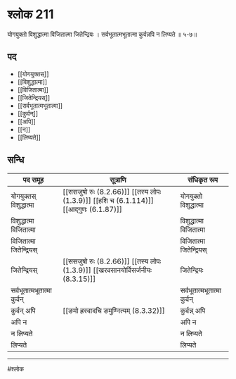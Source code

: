 # श्लोक 211

योगयुक्तो विशुद्धात्मा विजितात्मा जितेन्द्रियः ।
सर्वभूतात्मभूतात्मा कुर्वन्नपि न लिप्यते ॥ ५-७॥


## पद 

- [[योगयुक्तस्]]
- [[विशुद्धात्मा]]
- [[विजितात्मा]]
- [[जितेन्द्रियस्]]
- [[सर्वभूतात्मभूतात्मा]]
- [[कुर्वन्]]
- [[अपि]]
- [[न]]
- [[लिप्यते]]

## सन्धि

| पद समूह | सूत्राणि | संधिकृत रूप |
| ----- | ----- | ----- |
| योगयुक्तस् विशुद्धात्मा |  [[ससजुषो रुः (8.2.66)]] [[तस्य लोपः (1.3.9)]] [[हशि च (6.1.114)]] [[आद्गुणः (6.1.87)]] | योगयुक्तो विशुद्धात्मा |
| विशुद्धात्मा विजितात्मा |  | विशुद्धात्मा विजितात्मा |
| विजितात्मा जितेन्द्रियस् |  | विजितात्मा जितेन्द्रियस् |
| जितेन्द्रियस् |  [[ससजुषो रुः (8.2.66)]] [[तस्य लोपः (1.3.9)]] [[खरवसानयोर्विसर्जनीयः (8.3.15)]] | जितेन्द्रियः |
| सर्वभूतात्मभूतात्मा कुर्वन् |  | सर्वभूतात्मभूतात्मा कुर्वन् |
| कुर्वन् अपि |  [[ङमो ह्रस्वादचि ङमुण्नित्यम् (8.3.32)]] | कुर्वन्न् अपि |
| अपि न |  | अपि न |
| न लिप्यते |  | न लिप्यते |
| लिप्यते |  | लिप्यते |


---

#श्लोक